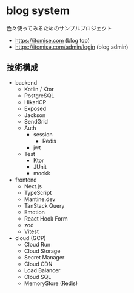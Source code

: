 # blog system

色々使ってみるためのサンプルプロジェクト

- https://itomise.com (blog top)
- https://itomise.com/admin/login (blog admin)

## 技術構成

- backend
  - Kotlin / Ktor
  - PostgreSQL
  - HikariCP
  - Exposed
  - Jackson
  - SendGrid
  - Auth
    - session
      - Redis
    - jwt
  - Test
    - Ktor
    - JUnit
    - mockk
- frontend
  - Next.js
  - TypeScript
  - Mantine.dev
  - TanStack Query
  - Emotion
  - React Hook Form
  - zod
  - Vitest
- cloud (GCP)
  - Cloud Run
  - Cloud Storage
  - Secret Manager
  - Cloud CDN
  - Load Balancer
  - Cloud SQL
  - MemoryStore (Redis)
